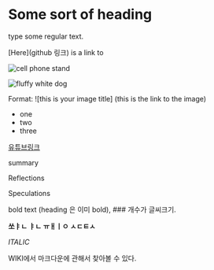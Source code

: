# Some sort of heading

type some regular text.

[Here](github 링크) is a link to 

![cell phone stand](really_awesome_stand.jpg)

![fluffy white dog](https://www.google.com/url?sa=i&url=https%3A%2F%2Fwww.thesprucepets.com%2Ffluffiest-dogs-ever-4589343&psig=AOvVaw3qc42KpFmFF2xXJ9eFoce3&ust=1693356831531000&source=images&cd=vfe&opi=89978449&ved=0CA8QjRxqFwoTCICunffTgIEDFQAAAAAdAAAAABAE)

Format:
![this is your image title] (this is the link to the image)


- one
- two
- three

[유튜브링크](https://www.youtube.com/watch?v=uTuuz__8gUM)


summary

Reflections

Speculations

bold text (heading 은 이미 bold), ### 개수가 글씨크기.

**쏘ㅑㄴ ㅑㄴ ㅠㅐㅣㅇ ㅅㄷㅌㅅ**

_ITALIC_ 

WIKI에서 마크다운에 관해서 찾아볼 수 있다. 

